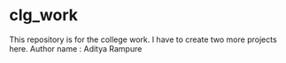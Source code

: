 # clg_work
This repository is for the college work.
I have to create two more projects here.
Author name : Aditya Rampure
